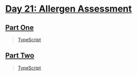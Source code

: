 # [Day 21: Allergen Assessment](https://adventofcode.com/2020/day/21)

## [Part One](https://adventofcode.com/2020/day/21#part1)

> [TypeScript](/solutions/typescript/2020/21/src/p1.ts)

## [Part Two](https://adventofcode.com/2020/day/21#part2)

> [TypeScript](/solutions/typescript/2020/21/src/p2.ts)
